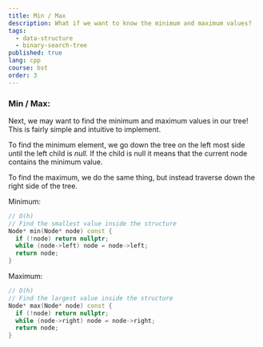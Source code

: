 ```yaml
---
title: Min / Max
description: What if we want to know the minimum and maximum values?
tags:
  - data-structure
  - binary-search-tree
published: true
lang: cpp
course: bst
order: 3
---
```


### Min / Max:
Next, we may want to find the minimum and maximum values in our tree! This is fairly simple and intuitive to implement.

To find the minimum element, we go down the tree on the left most side until the left child is _null._ If the child is null it means that the current node contains the minimum value.

To find the maximum, we do the same thing, but instead traverse down the right side of the tree.

Minimum:
```cpp
// O(h)
// Find the smallest value inside the structure
Node* min(Node* node) const {
  if (!node) return nullptr;
  while (node->left) node = node->left;
  return node;
}
```

Maximum:
```cpp
// O(h)
// Find the largest value inside the structure
Node* max(Node* node) const {
  if (!node) return nullptr;
  while (node->right) node = node->right;
  return node;
}
```
